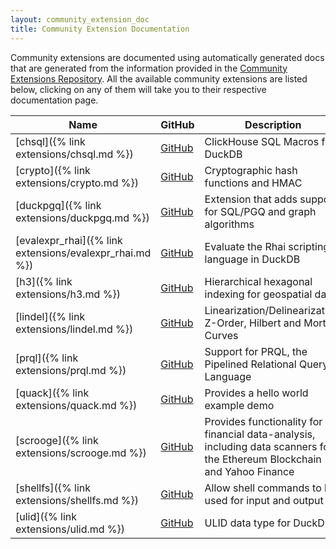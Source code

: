 ```yaml
---
layout: community_extension_doc
title: Community Extension Documentation
---
```


Community extensions are documented using automatically generated docs that are generated from the information provided in the [Community Extensions Repository](https://github.com/duckdb/community-extensions).
All the available community extensions are listed below, clicking on any of them will take you to their respective documentation page. 

|                          Name                           |                                               GitHub                                               |                                                        Description                                                        |
|---------------------------------------------------------|----------------------------------------------------------------------------------------------------|---------------------------------------------------------------------------------------------------------------------------|
| [chsql]({% link extensions/chsql.md %})                 | [<span class=github>GitHub</span>](https://github.com/lmangani/duckdb-extension-clickhouse-sql)    | ClickHouse SQL Macros for DuckDB                                                                                          |
| [crypto]({% link extensions/crypto.md %})               | [<span class=github>GitHub</span>](https://github.com/rustyconover/duckdb-crypto-extension)        | Cryptographic hash functions and HMAC                                                                                     |
| [duckpgq]({% link extensions/duckpgq.md %})             | [<span class=github>GitHub</span>](https://github.com/cwida/duckpgq-extension)                     | Extension that adds support for SQL/PGQ and graph algorithms                                                              |
| [evalexpr_rhai]({% link extensions/evalexpr_rhai.md %}) | [<span class=github>GitHub</span>](https://github.com/rustyconover/duckdb-evalexpr-rhai-extension) | Evaluate the Rhai scripting language in DuckDB                                                                            |
| [h3]({% link extensions/h3.md %})                       | [<span class=github>GitHub</span>](https://github.com/isaacbrodsky/h3-duckdb)                      | Hierarchical hexagonal indexing for geospatial data                                                                       |
| [lindel]({% link extensions/lindel.md %})               | [<span class=github>GitHub</span>](https://github.com/rustyconover/duckdb-lindel-extension)        | Linearization/Delinearization, Z-Order, Hilbert and Morton Curves                                                         |
| [prql]({% link extensions/prql.md %})                   | [<span class=github>GitHub</span>](https://github.com/ywelsch/duckdb-prql)                         | Support for PRQL, the Pipelined Relational Query Language                                                                 |
| [quack]({% link extensions/quack.md %})                 | [<span class=github>GitHub</span>](https://github.com/hannes/quack)                                | Provides a hello world example demo                                                                                       |
| [scrooge]({% link extensions/scrooge.md %})             | [<span class=github>GitHub</span>](https://github.com/pdet/Scrooge-McDuck)                         | Provides functionality for financial data-analysis, including data scanners for the Ethereum Blockchain and Yahoo Finance |
| [shellfs]({% link extensions/shellfs.md %})             | [<span class=github>GitHub</span>](https://github.com/rustyconover/duckdb-shellfs-extension)       | Allow shell commands to be used for input and output                                                                      |
| [ulid]({% link extensions/ulid.md %})                   | [<span class=github>GitHub</span>](https://github.com/Maxxen/duckdb_ulid)                          | ULID data type for DuckDB                                                                                                 |

